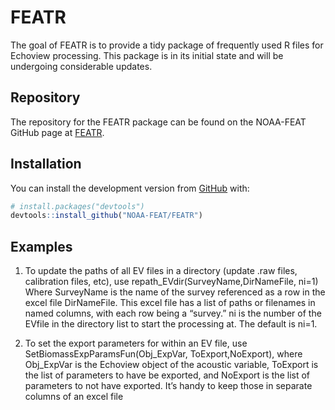 
<!-- README.md is generated from README.Rmd. Please edit that file -->

# FEATR

<!-- badges: start -->

<!-- badges: end -->

The goal of FEATR is to provide a tidy package of frequently used R
files for Echoview processing. This package is in its initial state and
will be undergoing considerable updates.

## Repository

The repository for the FEATR package can be found on the NOAA-FEAT
GitHub page at [FEATR](https://github.com/NOAA-FEAT/FEATR).

## Installation

You can install the development version from
[GitHub](https://github.com/) with:

``` r
# install.packages("devtools")
devtools::install_github("NOAA-FEAT/FEATR")
```

## Examples

1)  To update the paths of all EV files in a directory (update .raw
    files, calibration files, etc), use
    repath\_EVdir(SurveyName,DirNameFile, ni=1) Where SurveyName is the
    name of the survey referenced as a row in the excel file
    DirNameFile. This excel file has a list of paths or filenames in
    named columns, with each row being a “survey.” ni is the number of
    the EVfile in the directory list to start the processing at. The
    default is ni=1.

2)  To set the export parameters for within an EV file, use
    SetBiomassExpParamsFun(Obj\_ExpVar, ToExport,NoExport), where
    Obj\_ExpVar is the Echoview object of the acoustic variable,
    ToExport is the list of parameters to have be exported, and NoExport
    is the list of parameters to not have exported. It’s handy to keep
    those in separate columns of an excel file
